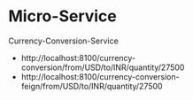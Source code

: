 # Micro-Service
Currency-Conversion-Service
   * http://localhost:8100/currency-conversion/from/USD/to/INR/quantity/27500
   * http://localhost:8100/currency-conversion-feign/from/USD/to/INR/quantity/27500

